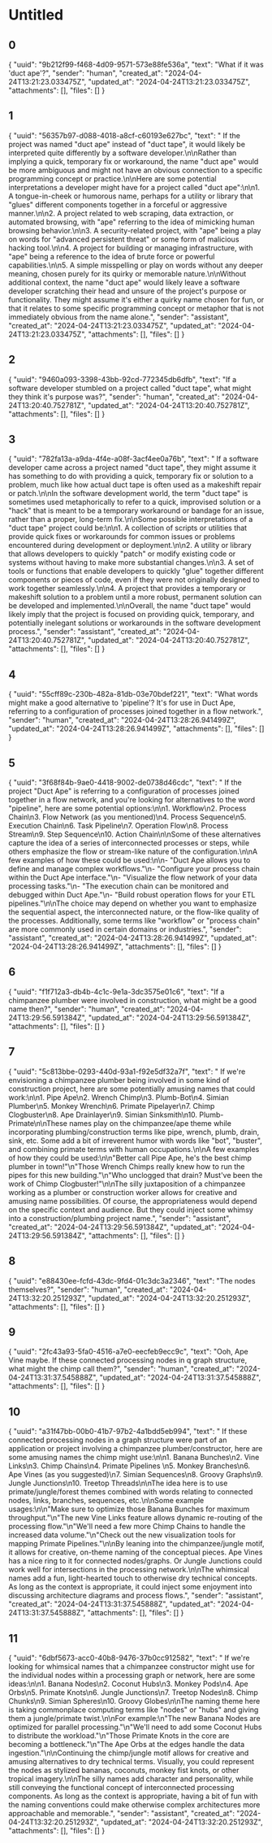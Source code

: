 # Untitled

## 0

{
  "uuid": "9b212f99-f468-4d09-9571-573e88fe536a",
  "text": "What if it was 'duct ape'?",
  "sender": "human",
  "created_at": "2024-04-24T13:21:23.033475Z",
  "updated_at": "2024-04-24T13:21:23.033475Z",
  "attachments": [],
  "files": []
}

## 1

{
  "uuid": "56357b97-d088-4018-a8cf-c60193e627bc",
  "text": " If the project was named \"duct ape\" instead of \"duct tape\", it would likely be interpreted quite differently by a software developer.\n\nRather than implying a quick, temporary fix or workaround, the name \"duct ape\" would be more ambiguous and might not have an obvious connection to a specific programming concept or practice.\n\nHere are some potential interpretations a developer might have for a project called \"duct ape\":\n\n1. A tongue-in-cheek or humorous name, perhaps for a utility or library that \"glues\" different components together in a forceful or aggressive manner.\n\n2. A project related to web scraping, data extraction, or automated browsing, with \"ape\" referring to the idea of mimicking human browsing behavior.\n\n3. A security-related project, with \"ape\" being a play on words for \"advanced persistent threat\" or some form of malicious hacking tool.\n\n4. A project for building or managing infrastructure, with \"ape\" being a reference to the idea of brute force or powerful capabilities.\n\n5. A simple misspelling or play on words without any deeper meaning, chosen purely for its quirky or memorable nature.\n\nWithout additional context, the name \"duct ape\" would likely leave a software developer scratching their head and unsure of the project's purpose or functionality. They might assume it's either a quirky name chosen for fun, or that it relates to some specific programming concept or metaphor that is not immediately obvious from the name alone.",
  "sender": "assistant",
  "created_at": "2024-04-24T13:21:23.033475Z",
  "updated_at": "2024-04-24T13:21:23.033475Z",
  "attachments": [],
  "files": []
}

## 2

{
  "uuid": "9460a093-3398-43bb-92cd-772345db6dfb",
  "text": "If a software developer stumbled on a project called \"duct tape\", what might they think it's purpose was?",
  "sender": "human",
  "created_at": "2024-04-24T13:20:40.752781Z",
  "updated_at": "2024-04-24T13:20:40.752781Z",
  "attachments": [],
  "files": []
}

## 3

{
  "uuid": "782fa13a-a9da-4f4e-a08f-3acf4ee0a76b",
  "text": " If a software developer came across a project named \"duct tape\", they might assume it has something to do with providing a quick, temporary fix or solution to a problem, much like how actual duct tape is often used as a makeshift repair or patch.\n\nIn the software development world, the term \"duct tape\" is sometimes used metaphorically to refer to a quick, improvised solution or a \"hack\" that is meant to be a temporary workaround or bandage for an issue, rather than a proper, long-term fix.\n\nSome possible interpretations of a \"duct tape\" project could be:\n\n1. A collection of scripts or utilities that provide quick fixes or workarounds for common issues or problems encountered during development or deployment.\n\n2. A utility or library that allows developers to quickly \"patch\" or modify existing code or systems without having to make more substantial changes.\n\n3. A set of tools or functions that enable developers to quickly \"glue\" together different components or pieces of code, even if they were not originally designed to work together seamlessly.\n\n4. A project that provides a temporary or makeshift solution to a problem until a more robust, permanent solution can be developed and implemented.\n\nOverall, the name \"duct tape\" would likely imply that the project is focused on providing quick, temporary, and potentially inelegant solutions or workarounds in the software development process.",
  "sender": "assistant",
  "created_at": "2024-04-24T13:20:40.752781Z",
  "updated_at": "2024-04-24T13:20:40.752781Z",
  "attachments": [],
  "files": []
}

## 4

{
  "uuid": "55cff89c-230b-482a-81db-03e70bdef221",
  "text": "What words might make a good alternative to 'pipeline'? It's for use in Duct Ape, referring to a configuration of processes joined together in a flow network.",
  "sender": "human",
  "created_at": "2024-04-24T13:28:26.941499Z",
  "updated_at": "2024-04-24T13:28:26.941499Z",
  "attachments": [],
  "files": []
}

## 5

{
  "uuid": "3f68f84b-9ae0-4418-9002-de0738d46cdc",
  "text": " If the project \"Duct Ape\" is referring to a configuration of processes joined together in a flow network, and you're looking for alternatives to the word \"pipeline\", here are some potential options:\n\n1. Workflow\n2. Process Chain\n3. Flow Network (as you mentioned)\n4. Process Sequence\n5. Execution Chain\n6. Task Pipeline\n7. Operation Flow\n8. Process Stream\n9. Step Sequence\n10. Action Chain\n\nSome of these alternatives capture the idea of a series of interconnected processes or steps, while others emphasize the flow or stream-like nature of the configuration.\n\nA few examples of how these could be used:\n\n- \"Duct Ape allows you to define and manage complex workflows.\"\n- \"Configure your process chain within the Duct Ape interface.\"\n- \"Visualize the flow network of your data processing tasks.\"\n- \"The execution chain can be monitored and debugged within Duct Ape.\"\n- \"Build robust operation flows for your ETL pipelines.\"\n\nThe choice may depend on whether you want to emphasize the sequential aspect, the interconnected nature, or the flow-like quality of the processes. Additionally, some terms like \"workflow\" or \"process chain\" are more commonly used in certain domains or industries.",
  "sender": "assistant",
  "created_at": "2024-04-24T13:28:26.941499Z",
  "updated_at": "2024-04-24T13:28:26.941499Z",
  "attachments": [],
  "files": []
}

## 6

{
  "uuid": "f1f712a3-db4b-4c1c-9e1a-3dc3575e01c6",
  "text": "If a chimpanzee plumber were involved in construction, what might be a good name then?",
  "sender": "human",
  "created_at": "2024-04-24T13:29:56.591384Z",
  "updated_at": "2024-04-24T13:29:56.591384Z",
  "attachments": [],
  "files": []
}

## 7

{
  "uuid": "5c813bbe-0293-440d-93a1-f92e5df32a7f",
  "text": " If we're envisioning a chimpanzee plumber being involved in some kind of construction project, here are some potentially amusing names that could work:\n\n1. Pipe Ape\n2. Wrench Chimp\n3. Plumb-Bot\n4. Simian Plumber\n5. Monkey Wrench\n6. Primate Pipelayer\n7. Chimp Clogbuster\n8. Ape Drainlayer\n9. Simian Sinksmith\n10. Plumb-Primate\n\nThese names play on the chimpanzee/ape theme while incorporating plumbing/construction terms like pipe, wrench, plumb, drain, sink, etc. Some add a bit of irreverent humor with words like \"bot\", \"buster\", and combining primate terms with human occupations.\n\nA few examples of how they could be used:\n\n\"Better call Pipe Ape, he's the best chimp plumber in town!\"\n\"Those Wrench Chimps really knew how to run the pipes for this new building.\"\n\"Who unclogged that drain? Must've been the work of Chimp Clogbuster!\"\n\nThe silly juxtaposition of a chimpanzee working as a plumber or construction worker allows for creative and amusing name possibilities. Of course, the appropriateness would depend on the specific context and audience. But they could inject some whimsy into a construction/plumbing project name.",
  "sender": "assistant",
  "created_at": "2024-04-24T13:29:56.591384Z",
  "updated_at": "2024-04-24T13:29:56.591384Z",
  "attachments": [],
  "files": []
}

## 8

{
  "uuid": "e88430ee-fcfd-43dc-9fd4-01c3dc3a2346",
  "text": "The nodes themselves?",
  "sender": "human",
  "created_at": "2024-04-24T13:32:20.251293Z",
  "updated_at": "2024-04-24T13:32:20.251293Z",
  "attachments": [],
  "files": []
}

## 9

{
  "uuid": "2fc43a93-5fa0-4516-a7e0-eecfeb9ecc9c",
  "text": "Ooh, Ape Vine maybe. If these connected processing nodes in q graph structure, what might the chimp call them?",
  "sender": "human",
  "created_at": "2024-04-24T13:31:37.545888Z",
  "updated_at": "2024-04-24T13:31:37.545888Z",
  "attachments": [],
  "files": []
}

## 10

{
  "uuid": "a31f47bb-00b0-41b7-97b2-4a1bdd5eb994",
  "text": " If these connected processing nodes in a graph structure were part of an application or project involving a chimpanzee plumber/constructor, here are some amusing names the chimp might use:\n\n1. Banana Bunches\n2. Vine Links\n3. Chimp Chains\n4. Primate Pipelines \n5. Monkey Branches\n6. Ape Vines (as you suggested)\n7. Simian Sequences\n8. Groovy Graphs\n9. Jungle Junctions\n10. Treetop Threads\n\nThe idea here is to use primate/jungle/forest themes combined with words relating to connected nodes, links, branches, sequences, etc.\n\nSome example usages:\n\n\"Make sure to optimize those Banana Bunches for maximum throughput.\"\n\"The new Vine Links feature allows dynamic re-routing of the processing flow.\"\n\"We'll need a few more Chimp Chains to handle the increased data volume.\"\n\"Check out the new visualization tools for mapping Primate Pipelines.\"\n\nBy leaning into the chimpanzee/jungle motif, it allows for creative, on-theme naming of the conceptual pieces. Ape Vines has a nice ring to it for connected nodes/graphs. Or Jungle Junctions could work well for intersections in the processing network.\n\nThe whimsical names add a fun, light-hearted touch to otherwise dry technical concepts. As long as the context is appropriate, it could inject some enjoyment into discussing architecture diagrams and process flows.",
  "sender": "assistant",
  "created_at": "2024-04-24T13:31:37.545888Z",
  "updated_at": "2024-04-24T13:31:37.545888Z",
  "attachments": [],
  "files": []
}

## 11

{
  "uuid": "6dbf5673-acc0-40b8-9476-37b0cc912582",
  "text": " If we're looking for whimsical names that a chimpanzee constructor might use for the individual nodes within a processing graph or network, here are some ideas:\n\n1. Banana Nodes\n2. Coconut Hubs\n3. Monkey Pods\n4. Ape Orbs\n5. Primate Knots\n6. Jungle Junctions\n7. Treetop Nodes\n8. Chimp Chunks\n9. Simian Spheres\n10. Groovy Globes\n\nThe naming theme here is taking commonplace computing terms like \"nodes\" or \"hubs\" and giving them a jungle/primate twist.\n\nFor example:\n\"The new Banana Nodes are optimized for parallel processing.\"\n\"We'll need to add some Coconut Hubs to distribute the workload.\"\n\"Those Primate Knots in the core are becoming a bottleneck.\"\n\"The Ape Orbs at the edges handle the data ingestion.\"\n\nContinuing the chimp/jungle motif allows for creative and amusing alternatives to dry technical terms. Visually, you could represent the nodes as stylized bananas, coconuts, monkey fist knots, or other tropical imagery.\n\nThe silly names add character and personality, while still conveying the functional concept of interconnected processing components. As long as the context is appropriate, having a bit of fun with the naming conventions could make otherwise complex architectures more approachable and memorable.",
  "sender": "assistant",
  "created_at": "2024-04-24T13:32:20.251293Z",
  "updated_at": "2024-04-24T13:32:20.251293Z",
  "attachments": [],
  "files": []
}

